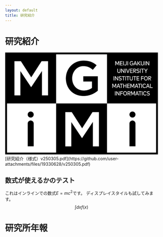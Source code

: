 ```yaml
---
layout: default
title: 研究紹介
---
```


# 研究紹介
<img src="assets/images/MGIMI_logo.png" alt="テスト" title="サンプル">
[研究紹介（様式）v250305.pdf](https://github.com/user-attachments/files/19330628/v250305.pdf)



## 数式が使えるかのテスト
これはインラインでの数式$E=mc^2$です。
ディスプレイスタイルも試してみます。
$$\int dx f(x)$$

# 研究所年報
